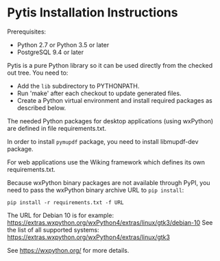 Pytis Installation Instructions
===============================

Prerequisites:

  * Python 2.7 or Python 3.5 or later
  * PostgreSQL 9.4 or later

Pytis is a pure Python library so it can be used directly from the checked out
tree.  You need to:

  * Add the `lib` subdirectory to PYTHONPATH.
  * Run 'make' after each checkout to update generated files.
  * Create a Python virtual environment and install required packages as
    described below.

The needed Python packages for desktop applications (using wxPython) are
defined in file requirements.txt.

In order to install `pymupdf` package, you need to install libmupdf-dev
package.

For web applications use the Wiking framework which defines its own
requirements.txt.

Because wxPython binary packages are not available through PyPI, you need to
pass the wxPython binary archive URL to `pip install`:

```
pip install -r requirements.txt -f URL
```
The URL for Debian 10 is for example:
  https://extras.wxpython.org/wxPython4/extras/linux/gtk3/debian-10
See the list of all supported systems:
  https://extras.wxpython.org/wxPython4/extras/linux/gtk3

See https://wxpython.org/ for more details.

